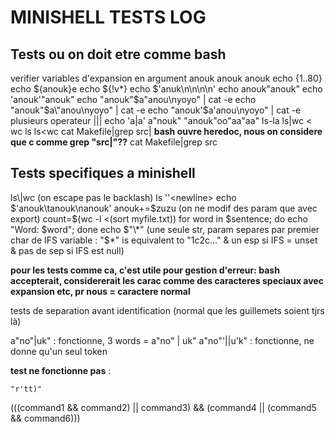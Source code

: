 # MINISHELL TESTS LOG

## Tests ou on doit etre comme bash

verifier variables d'expansion en argument
anouk	anouk
anouk
echo {1..80}
echo ${anouk}e
echo ${!v\*}
echo $'anuk\n\n\n\n'
echo anouk"anouk"
echo 'anouk'"anouk"
echo "anouk"$a"anou\nyoyo" | cat -e
echo "anouk\"$a\"anou\nyoyo" | cat -e
echo "anouk'$a'anou\nyoyo" | cat -e
plusieurs operateur |||
echo 'a|a'
a"nouk"
"anouk"oo"aa"aa"
ls-la
ls|wc
< wc ls
ls\<wc
cat Makefile|grep src| **bash ouvre heredoc, nous on considere que c comme grep "src|"??**
cat Makefile|grep src

## Tests specifiques a minishell

ls\\|wc (on escape pas le backlash)
ls '\'\<newline\>
echo $'anouk\tanouk\nanouk'
anouk+=$zuzu (on ne modif des param que avec export)
count=$(wc -l <(sort myfile.txt))
for word in $sentence; do echo "Word: $word"; done
echo $"\*" (une seule str, param separes par premier char de IFS variable : "$\*"  is equivalent to "$1c$2c..." & un esp si IFS = unset & pas de sep si IFS est null)

**pour les tests comme ca, c'est utile pour gestion d'erreur: bash accepterait, considererait les carac comme des caracteres speciaux avec expansion etc, pr nous = caractere normal**


tests de separation avant identification (normal que les guillemets soient tjrs là)

a"no"|uk" : fonctionne, 3 words = a"no" | uk"
a"no"'||u'k" : fonctionne, ne donne qu'un seul token


**test ne fonctionne pas** : 
```
"r'tt)"
```





(((command1 && command2) || command3) && (command4 || (command5 && command6)))

